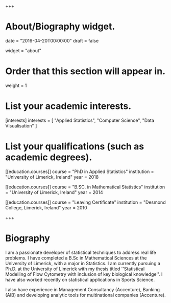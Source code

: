 +++
# About/Biography widget.

date = "2016-04-20T00:00:00"
draft = false

widget = "about"

# Order that this section will appear in.
weight = 1

# List your academic interests.
[interests]
  interests = [
    "Applied Statistics",
    "Computer Science",
    "Data Visualisation"
  ]

# List your qualifications (such as academic degrees).
[[education.courses]]
  course = "PhD in Applied Statistics"
  institution = "University of Limerick, Ireland"
  year = 2018

[[education.courses]]
  course = "B.SC. in Mathematical Statistics"
  institution = "University of Limerick, Ireland"
  year = 2014

[[education.courses]]
  course = "Leaving Certificate"
  institution = "Desmond College, Limerick, Ireland"
  year = 2010
 
+++

# Biography

I am a passionate developer of statistical techniques to address real life problems. I have completed a B.Sc in Mathematical Sciences at the University of Limerick, with a major in Statistics. I am currently pursuing a Ph.D. at the University of Limerick with my thesis titled ''Statistical Modelling of Flow Cytometry with inclusion of key biological knowledge''. I have also worked recently on statistical applications in Sports Science.

I also have experience in Management Consultancy (Accenture), Banking (AIB) and developing analytic tools for multinational companies (Accenture). 
